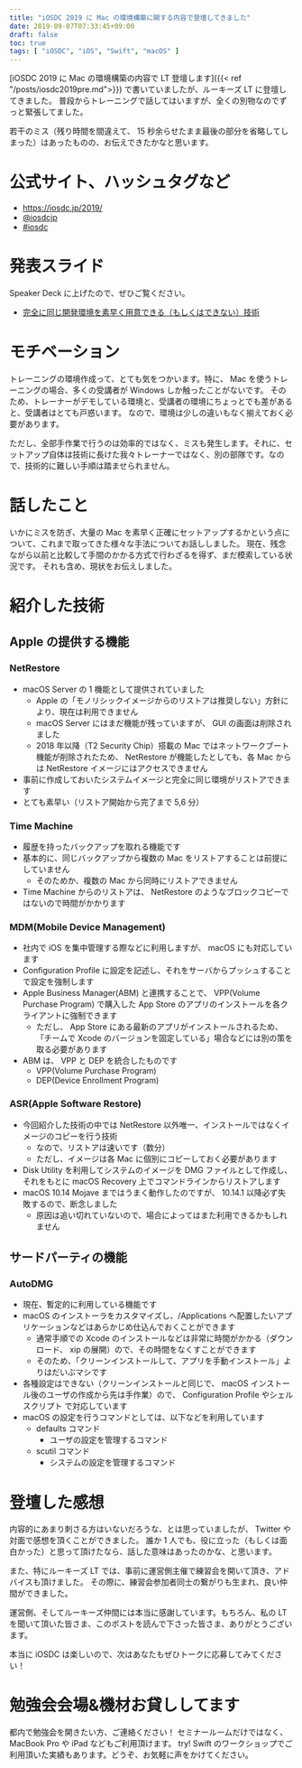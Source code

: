 ```yaml
---
title: "iOSDC 2019 に Mac の環境構築に関する内容で登壇してきました"
date: 2019-09-07T07:33:45+09:00
draft: false
toc: true
tags: [ "iOSDC", "iOS", "Swift", "macOS" ]
---
```


[iOSDC 2019 に Mac の環境構築の内容で LT 登壇します]({{< ref "/posts/iosdc2019pre.md">}}) で書いていましたが、ルーキーズ LT に登壇してきました。
普段からトレーニングで話してはいますが、全くの別物なのでずっと緊張してました。

若干のミス（残り時間を間違えて、 15  秒余らせたまま最後の部分を省略してしまった）はあったものの、お伝えできたかなと思います。

# 公式サイト、ハッシュタグなど
- https://iosdc.jp/2019/
- [@iosdcjp](https://twitter.com/iosdcjp)
- [#iosdc](https://twitter.com/hashtag/iosdc?src=hash)

# 発表スライド
Speaker Deck に上げたので、ぜひご覧ください。

- [完全に同じ開発環境を素早く用意できる（もしくはできない）技術](https://speakerdeck.com/aokiplayer/macos-restore-history)

# モチベーション
トレーニングの環境作成って、とても気をつかいます。特に、 Mac を使うトレーニングの場合、多くの受講者が Windows しか触ったことがないです。
そのため、トレーナーがデモしている環境と、受講者の環境にちょっとでも差があると、受講者はとても戸惑います。
なので、環境は少しの違いもなく揃えておく必要があります。

ただし、全部手作業で行うのは効率的ではなく、ミスも発生します。それに、セットアップ自体は技術に長けた我々トレーナーではなく、別の部隊です。なので、技術的に難しい手順は踏ませられません。

# 話したこと
いかにミスを防ぎ、大量の Mac を素早く正確にセットアップするかという点について、これまで取ってきた様々な手法についてお話ししました。
現在、残念ながら以前と比較して手間のかかる方式で行わざるを得ず、まだ模索している状況です。
それも含め、現状をお伝えしました。

# 紹介した技術
## Apple の提供する機能
### NetRestore
- macOS Server の 1 機能として提供されていました
    - Apple の「モノリシックイメージからのリストアは推奨しない」方針により、現在は利用できません
    - macOS Server にはまだ機能が残っていますが、 GUI の画面は削除されました
    - 2018 年以降（T2 Security Chip）搭載の Mac ではネットワークブート機能が削除されたため、 NetRestore が機能したとしても、各 Mac からは NetRestore イメージにはアクセスできません
- 事前に作成しておいたシステムイメージと完全に同じ環境がリストアできます
- とても素早い（リストア開始から完了まで 5,6 分）

### Time Machine
- 履歴を持ったバックアップを取れる機能です
- 基本的に、同じバックアップから複数の Mac をリストアすることは前提にしていません
    - そのためか、複数の Mac から同時にリストアできません
- Time Machine からのリストアは、 NetRestore のようなブロックコピーではないので時間がかかります

### MDM(Mobile Device Management)
- 社内で iOS を集中管理する際などに利用しますが、 macOS にも対応しています
- Configuration Profile に設定を記述し、それをサーバからプッシュすることで設定を強制します
- Apple Business Manager(ABM) と連携することで、 VPP(Volume Purchase Program) で購入した App Store のアプリのインストールを各クライアントに強制できます
    - ただし、 App Store にある最新のアプリがインストールされるため、「チームで Xcode のバージョンを固定している」場合などには別の策を取る必要があります
- ABM は、 VPP と DEP を統合したものです
    - VPP(Volume Purchase Program)
    - DEP(Device Enrollment Program)

### ASR(Apple Software Restore)
- 今回紹介した技術の中では NetRestore 以外唯一、インストールではなくイメージのコピーを行う技術
    - なので、リストアは速いです（数分）
    - ただし、イメージは各 Mac に個別にコピーしておく必要があります
- Disk Utility を利用してシステムのイメージを DMG ファイルとして作成し、それをもとに macOS Recovery 上でコマンドラインからリストアします
- macOS 10.14 Mojave まではうまく動作したのですが、 10.14.1 以降必ず失敗するので、断念しました
    - 原因は追い切れていないので、場合によってはまた利用できるかもしれません

## サードパーティの機能
### AutoDMG
- 現在、暫定的に利用している機能です
- macOS のインストーラをカスタマイズし、/Applications へ配置したいアプリケーションなどはあらかじめ仕込んでおくことができます
    - 通常手順での Xcode のインストールなどは非常に時間がかかる（ダウンロード、 xip の展開）ので、その時間をなくすことができます
    - そのため、「クリーンインストールして、アプリを手動インストール」よりはだいぶマシです
- 各種設定はできない（クリーンインストールと同じで、 macOS インストール後のユーザの作成から先は手作業）ので、 Configuration Profile やシェルスクリプト で対応しています
- macOS の設定を行うコマンドとしては、以下などを利用しています
    - defaults コマンド
        - ユーザの設定を管理するコマンド
    - scutil コマンド
        - システムの設定を管理するコマンド

# 登壇した感想
内容的にあまり刺さる方はいないだろうな、とは思っていましたが、 Twitter や対面で感想を頂くことができました。
誰か 1 人でも、役に立った（もしくは面白かった）と思って頂けたなら、話した意味はあったのかな、と思います。

また、特にルーキーズ LT では、事前に運営側主催で練習会を開いて頂き、アドバイスも頂けました。
その際に、練習会参加者同士の繋がりも生まれ、良い仲間ができました。

運営側、そしてルーキーズ仲間には本当に感謝しています。もちろん、私の LT を聞いて頂いた皆さま、このポストを読んで下さった皆さま、ありがとうございます。

本当に iOSDC は楽しいので、次はあなたもぜひトークに応募してみてください！

# 勉強会会場&機材お貸ししてます
都内で勉強会を開きたい方、ご連絡ください！
セミナールームだけではなく、 MacBook Pro や iPad などもご利用頂けます。
try! Swift のワークショップでご利用頂いた実績もあります。どうぞ、お気軽に声をかけてください。
